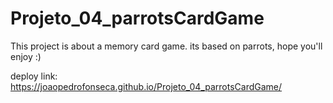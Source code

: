 # Projeto_04_parrotsCardGame

This project is about a memory card game. its based on parrots, hope you'll enjoy :)

deploy link: https://joaopedrofonseca.github.io/Projeto_04_parrotsCardGame/
